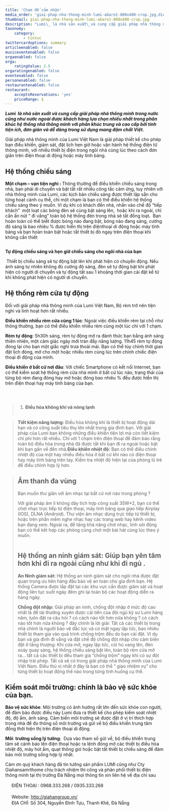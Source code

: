 ```yaml
---
title: 'Chạm để cảm nhận'
media_order: 'giai-phap-nha-thong-minh-lumi-abaro1-800x480-crop.jpg,dieu-khien-rem-cua-qua-dien-thoai.jpg,dong-mo-rem-tu-dong.jpg,a4a5790cdefa3c25b1cd313b7b54dc90.jpg,an_ninh_qua_dien_thoai.jpg'
thumbnail: giai-phap-nha-thong-minh-lumi-abaro1-800x480-crop.jpg
description: "Lumi\_ là nhà sản xuất\_và cung cấp giải pháp nhà thông minh trong nước cũng như nước ngoài được khách hàng lựa chọn nhiều nhất trong phân khúc hệ thống nhà thông minh với phân khúc trung và cao cấp bởi tính tiện ích, đơn giản và dễ dàng trong sử dụng mang đậm chất Việt."
taxonomy:
    category:
        - tintuc
twittercardoptions: summary
articleenabled: false
musiceventenabled: false
orgaenabled: false
orga:
    ratingValue: 2.5
orgaratingenabled: false
eventenabled: false
personenabled: false
restaurantenabled: false
restaurant:
    acceptsReservations: 'yes'
    priceRange: $
---
```


<p><strong><em>Lumi&nbsp; l&agrave; nh&agrave; sản xuất&nbsp;v&agrave; cung cấp giải ph&aacute;p nh&agrave; th&ocirc;ng minh trong nước cũng như nước ngo&agrave;i được kh&aacute;ch h&agrave;ng lựa chọn nhiều nhất trong ph&acirc;n kh&uacute;c hệ thống nh&agrave; th&ocirc;ng minh với ph&acirc;n kh&uacute;c trung v&agrave; cao cấp bởi t&iacute;nh tiện &iacute;ch, đơn giản v&agrave; dễ d&agrave;ng trong sử dụng mang đậm chất Việt.</em></strong></p>
<p>Giải ph&aacute;p nh&agrave; th&ocirc;ng minh của Lumi Việt Nam l&agrave; giải ph&aacute;p thiết kế cho ph&eacute;p bạn điều khiển, gi&aacute;m s&aacute;t, đặt lịch hẹn giờ hoặc vận h&agrave;nh hệ thống điện tử th&ocirc;ng minh, với nhiều thiết bị điện trong ng&ocirc;i nh&agrave; c&ugrave;ng l&uacute;c theo c&aacute;ch đơn giản tr&ecirc;n điện thoại di động hoặc m&aacute;y t&iacute;nh bảng.</p>
<div class="smarthome-title">
<h2>Hệ thống chiếu s&aacute;ng</h2>
</div>
<div class="smarthome-content">
<article id="rmjs-1" data-readmore="">
<p><strong>Một chạm &ndash; vạn tiện nghi :&nbsp;</strong>Th&ocirc;ng thường để điều khiển chiếu s&aacute;ng trong nh&agrave;, bạn phải di chuyển v&agrave; bật tắt rất nhiều c&ocirc;ng tắc cảm ứng, tuy nhi&ecirc;n với nh&agrave; th&ocirc;ng minh của Lumi, c&aacute;c kịch bản chiếu s&aacute;ng được thiết lập sẵn cho từng hoạt cảnh cụ thể, chỉ một chạm l&agrave; bạn c&oacute; thể điều khiển hệ thống chiếu s&aacute;ng theo &yacute; muốn. V&iacute; dụ khi c&oacute; kh&aacute;ch đến nh&agrave;, nhấn v&agrave;o chế độ &ldquo;tiếp kh&aacute;ch&rdquo;&nbsp; một loạt c&aacute;c b&oacute;ng đ&egrave;n sẽ c&ugrave;ng bật s&aacute;ng l&ecirc;n, &nbsp;hoặc khi ra ngo&agrave;i, chỉ cần ấn n&uacute;t &ldquo; đi vắng&rdquo; to&agrave;n bộ hệ thống đ&egrave;n trong nh&agrave; sẽ tắt đồng loạt<strong>.&nbsp;</strong>&nbsp;Bạn ho&agrave;n to&agrave;n c&oacute; thể biết được b&oacute;ng n&agrave;o đang bật, b&oacute;ng n&agrave;o đang s&aacute;ng, cường độ s&aacute;ng l&agrave; bao nhi&ecirc;u % được hiển thị tr&ecirc;n điệnthoại&nbsp;di động hoặc m&aacute;y t&iacute;nh bảng v&agrave; bạn ho&agrave;n to&agrave;n bật hoặc tắt thiết bị đ&oacute; ngay tr&ecirc;n điện thoại khi kh&ocirc;ng cần thiết</p>
<p><img src="/newv1/tin-tuc/cham-de-cam-nhan/a4a5790cdefa3c25b1cd313b7b54dc90.jpg" alt="" /></p>
<p><strong>Tự động chiếu s&aacute;ng v&agrave; hẹn giờ chiếu s&aacute;ng cho ng&ocirc;i nh&agrave; của bạn</strong></p>
<p>&nbsp;Thiết bị chiếu s&aacute;ng sẽ tự động bật l&ecirc;n khi ph&aacute;t hiện c&oacute; chuyển động. Nếu &aacute;nh s&aacute;ng tự nhi&ecirc;n kh&ocirc;ng đủ cường độ s&aacute;ng, đ&egrave;n sẽ tự động bật khi ph&aacute;t hiện c&oacute; người di chuyển v&agrave; tự động tắt sau 1 khoảng thời gian c&agrave;i đặt kể từ khi kh&ocirc;ng ph&aacute;t hiện c&oacute; người di chuyển.</p>
<div class="smarthome-title">
<h2>Hệ thống r&egrave;m cửa tự động</h2>
</div>
<div class="smarthome-content">
<article id="rmjs-2" data-readmore="">
<p>Đối với giải ph&aacute;p nh&agrave; th&ocirc;ng minh của Lumi Việt Nam, Bộ r&egrave;m trở n&ecirc;n tiện nghi v&agrave; linh hoạt hơn rất nhiều.</p>
<p><strong>Điều khiển nhiều r&egrave;m cửa c&ugrave;ng 1 l&uacute;c</strong>: Ngo&agrave;i việc điều khiển r&egrave;m tại chỗ như th&ocirc;ng thường, bạn c&oacute; thể&nbsp;điều khiển nhiều r&egrave;m c&ugrave;ng một l&uacute;c chỉ với 1 chạm.</p>
<p><strong>R&egrave;m tự động</strong>: 5h30h s&aacute;ng, r&egrave;m tự động mở ra đ&aacute;nh thức bạn bằng &aacute;nh s&aacute;ng thi&ecirc;n nhi&ecirc;n, một cảm gi&aacute;c ng&agrave;y mới tr&agrave;n đầy năng lượng. 11h45 r&egrave;m tự động đ&oacute;ng lại cho bạn một giấc nghỉ trưa thoải m&aacute;i. Bạn c&oacute; thể t&ugrave;y chỉnh thời gian đặt lịch đ&oacute;ng, mở cho một hoặc nhiều r&egrave;m c&ugrave;ng l&uacute;c tr&ecirc;n ch&iacute;nh chiếc điện thoại đi động của m&igrave;nh.</p>
<p><strong>Điều khiển ở bất cứ nơi đ&acirc;u</strong>: Với chiếc Smartphone c&oacute; kết nối Internet, bạn c&oacute; thể kiểm so&aacute;t hệ thống r&egrave;m cửa nh&agrave; m&igrave;nh ở bất cứ l&uacute;c n&agrave;o, trạng th&aacute;i của từng bộ r&egrave;m đang đ&oacute;ng hay mở hoặc đ&oacute;ng bao nhi&ecirc;u % đều được hiển thị tr&ecirc;n điện thoại hay m&aacute;y t&iacute;nh bảng của bạn.</p>
<p><img src="/newv1/tin-tuc/cham-de-cam-nhan/dong-mo-rem-tu-dong.jpg" alt="" /></p>
</article>
</div>
<p>&nbsp;</p>
<blockquote>
<ol>
<li><strong>Điều h&ograve;a kh&ocirc;ng kh&iacute; v&agrave; n&oacute;ng lạnh&nbsp; &nbsp;&nbsp;</strong><strong>&nbsp; &nbsp; &nbsp; &nbsp; &nbsp; &nbsp; &nbsp; &nbsp; &nbsp; &nbsp; &nbsp; &nbsp; &nbsp; &nbsp; &nbsp; &nbsp; &nbsp; &nbsp; &nbsp; &nbsp; &nbsp; &nbsp; &nbsp; &nbsp; &nbsp; &nbsp; &nbsp; &nbsp; &nbsp; &nbsp; &nbsp; &nbsp; &nbsp; &nbsp; &nbsp;&nbsp;<img src="/newv1/tin-tuc/cham-de-cam-nhan/dieu-khien-rem-cua-qua-dien-thoai.jpg" alt="" /></strong></li>
</ol>
</blockquote>
<div class="smarthome-content">
<article id="rmjs-3" data-readmore="">
<blockquote><strong>Tiết kiệm năng lượng:</strong>&nbsp;Điều h&ograve;a kh&ocirc;ng kh&iacute; l&agrave; thiết bị hoạt động d&agrave;i hạn v&agrave; c&oacute; c&ocirc;ng suất ti&ecirc;u thụ lớn nhất trong gia đ&igrave;nh bạn. Với giải ph&aacute;p&nbsp;của Lumi bạn kh&ocirc;ng những điều khiển tiện lợi m&agrave; c&ograve;n tiết kiệm chi ph&iacute; hơn rất nhiều. Chỉ với 1 chạm tr&ecirc;n điện thoại để đảm bảo rằng to&agrave;n bộ điều h&ograve;a trong nh&agrave; đ&atilde; được tắt khi bạn đi ra ngo&agrave;i hoặc bật khi bạn gần về đến nh&agrave;.<strong>Điều khiển nhiệt độ:</strong>&nbsp;Bạn c&oacute; thể điều chỉnh nhiệt độ của một hay nhiều điều h&ograve;a ở bất cứ khi n&agrave;o c&oacute; điện thoại hay m&aacute;y t&iacute;nh bảng tr&ecirc;n tay. Kiểm tra nhiệt độ hiện tại của ph&ograve;ng lũ trẻ để điều chỉnh hợp l&yacute; hơn.</blockquote>
<blockquote>
<div class=" template-smarthome col-md-12">
<div class="col-md-7 smart-cont">
<div class="smarthome-title">
<h2>&Acirc;m thanh đa v&ugrave;ng</h2>
</div>
<div class="smarthome-content">
<article id="rmjs-5" data-readmore="">
<p>Bạn muốn thư gi&atilde;n với &acirc;m nhạc tại bất cứ nơi n&agrave;o trong ph&ograve;ng ?</p>
<p>Với giải ph&aacute;p &acirc;m li kh&ocirc;ng d&acirc;y t&iacute;ch hợp c&ocirc;ng suất 35W*2, bạn c&oacute; thể chơi nhạc trực tiếp từ điện thoại, m&aacute;y t&iacute;nh bảng qua giao tiếp Airplay (IOS), DLNA (Android). Thư viện &acirc;m nhạc d&ugrave;ng trực tiếp từ thiết bị, hoặc tr&ecirc;n phần mềm nghe nhạc hay c&aacute;c trang web hay k&ecirc;nh video bạn đang xem. Ngo&agrave;i ra, để tăng khả năng chơi nhạc, t&iacute;nh s&ocirc;i động bạn c&oacute; thể kết hợp c&aacute;c ph&ograve;ng c&ugrave;ng chơi một b&agrave;i h&aacute;t c&ugrave;ng l&uacute;c theo &yacute; muốn.</p>
</article>
</div>
</div>
<div class="col-md-5 smarthome-img"><img class="img-responsive " src="http://lumi.vn/Cms_Data/Sites/Lumi/Themes/Default/images/imagesmarthome/GianAmThanh.png" alt="" /></div>
</div>
<div class=" template-smarthome col-md-12">
<div class="col-md-5 smarthome-img"><img src="/newv1/tin-tuc/cham-de-cam-nhan/an_ninh_qua_dien_thoai.jpg" alt="" /></div>
<div class="col-md-7 smart-cont">
<div class="smarthome-title">
<h2 style="text-align: left;"><strong>Hệ thống an ninh gi&aacute;m s&aacute;t: Gi&uacute;p bạn y&ecirc;n t&acirc;m hơn khi đi ra ngo&agrave;i cũng như khi đi ngủ .</strong></h2>
</div>
<div class="smarthome-content">
<article id="rmjs-6" data-readmore="">
<p style="text-align: left;"><strong>An Ninh gi&aacute;m s&aacute;t:</strong>&nbsp;Hệ thống an ninh gi&aacute;m s&aacute;t cho ng&ocirc;i nh&agrave; được đặt quan trọng ưu ti&ecirc;n h&agrave;ng đầu bảo vệ an to&agrave;n cho gia đ&igrave;nh bạn. Hệ thống Camera được lắp đặt tại c&aacute;c khu vực cần được gi&aacute;m s&aacute;t v&agrave; hoạt động li&ecirc;n tục suốt ng&agrave;y đ&ecirc;m ghi lại to&agrave;n bộ c&aacute;c hoạt động diễn ra h&agrave;ng ng&agrave;y.</p>
<p style="text-align: left;"><strong>Chống đột nhập:</strong>&nbsp;Giải ph&aacute;p an ninh, chống đột nhập ở mức độ cao nhất l&agrave; đề t&agrave;i thường xuy&ecirc;n được cải tiến của đội ngũ kỹ sư Lumi h&agrave;ng năm, lu&ocirc;n đặt ra c&acirc;u hỏi ? c&oacute; c&aacute;ch n&agrave;o tốt hơn nữa kh&ocirc;ng ? c&oacute; c&aacute;ch n&agrave;o tốt hơn nữa kh&ocirc;ng ? đ&acirc;y ch&iacute;nh l&agrave; lời giải: Tất cả c&aacute;c thiết bị trong nh&agrave; ch&iacute;nh l&agrave; người bảo vệ đắc lực v&agrave; c&oacute; mặt ngay lập tức, bao nhi&ecirc;u thiết bị tham gia v&agrave;o qu&aacute; tr&igrave;nh chống trộm đều do bạn c&agrave;i đặt. V&iacute; dụ bạn v&agrave; gia đ&igrave;nh đi vắng v&agrave; đặt chế độ chống đột nhập cho cảm biến đặt ở tầng thượng: Khi cửa mở, ngay lập tức, c&ograve;i h&uacute; vang l&ecirc;n, đ&egrave;n xo&aacute;y quay s&aacute;ng, hệ thống chiếu s&aacute;ng bật l&ecirc;n, to&agrave;n bộ r&egrave;m cửa mở ra&hellip; tất cả c&aacute;c thiết bị đều tham gia &ldquo;chống trộm&rdquo; ngay khi c&oacute; sự đột nhập tr&aacute;i ph&eacute;p. Tất cả sẽ c&oacute; trong giải ph&aacute;p nh&agrave; th&ocirc;ng minh của Lumi Việt Nam.&nbsp;Điều th&uacute; vị nhất ở đ&acirc;y l&agrave; bạn c&oacute; thể &ldquo; giao nhiệm vụ&rdquo; cho từng thiết bị hoạt động thế n&agrave;o trong từng t&igrave;nh huống cụ thể.</p>
</article>
</div>
</div>
</div>
</blockquote>
<div class=" template-smarthome col-md-12">
<div class="col-md-7 smart-cont">
<div class="smarthome-content">
<article id="rmjs-6" data-readmore="">
<div class="smarthome-title">
<h2><strong>Kiểm so&aacute;t m&ocirc;i trường: ch&iacute;nh l&agrave; bảo vệ sức khỏe của bạn.</strong></h2>
</div>
<div class="smarthome-content">
<article id="rmjs-7" data-readmore="">
<p><strong>Bảo vệ sức khỏe</strong>: M&ocirc;i trường c&oacute; ảnh hướng rất lớn đến sức khỏe con người, để đảm bảo được điều n&agrave;y Lumi đưa ra thiết kế cho ph&eacute;p kiểm so&aacute;t nhiệt độ, độ ẩm, &aacute;nh s&aacute;ng. Cảm biến m&ocirc;i trường sẽ được đặt ở vị tr&iacute; th&iacute;ch hợp trong nh&agrave; để đo th&ocirc;ng số m&ocirc;i trường v&agrave; gửi về bộ điều khiển trung t&acirc;m đồng thời hiện thị tr&ecirc;n điện thoại di động.</p>
<p><strong>M&ocirc;i&nbsp; trường sống l&yacute; tưởng</strong>: &nbsp;Dựa v&agrave;o tham số gửi về, bộ điều khiển trung t&acirc;m sẽ cảnh b&aacute;o l&ecirc;n điện thoại hoặc ra lệnh đ&oacute;ng mở c&aacute;c thiết bị điều h&ograve;a nhiệt độ, m&aacute;y h&uacute;t ẩm, quạt th&ocirc;ng gi&oacute; hoặc bật tắt thiết bị chiếu s&aacute;ng để đảm bảo m&ocirc;i trường sống hợp l&yacute; nhất.</p>
<p>C&aacute;m ơn qu&yacute; kh&aacute;ch h&agrave;ng đ&atilde; tin tưởng sản phẩm LUMI cũng như Cty Giahansamrthome chịu tr&aacute;ch nhiệm thi c&ocirc;ng v&agrave; ph&acirc;n phối thiết bị điện th&ocirc;ng minh tại thị trường Đ&agrave; Nẵng mọi th&ocirc;ng tin xin li&ecirc;n hệ về địa chỉ sau</p>
<p><span class="_5mfr _47e3"><img class="img" src="https://static.xx.fbcdn.net/images/emoji.php/v9/f22/1/16/260e.png" alt="" width="16" height="16" />&nbsp;</span>ĐIỆN THOẠI : 0968.333.268 / 0935.333.268<span class="text_exposed_show"><br /><br /><span class="_5mfr _47e3"><img class="img" src="https://static.xx.fbcdn.net/images/emoji.php/v9/f8f/1/16/2734.png" alt="" width="16" height="16" />&nbsp;</span>Website:&nbsp;<a href="http://giahangroup.vn/" target="_blank" rel="noopener nofollow" data-ft="{&quot;tn&quot;:&quot;-U&quot;}" data-lynx-mode="async" data-lynx-uri="https://l.facebook.com/l.php?u=http%3A%2F%2Fgiahangroup.vn%2F&amp;h=AT2pHMMMUfu5MspMjZmjk2W6PgWw5VAsBkkSgU4eopYgz5tdKLpvX3IDZCQtZPc8o1TVAQwmR4XOS6K66vvgZ5DlTlj8bIwBxydClQp4Mrp5UyX6CsCdK15Y4Ro6O1OjqcGtAoNKc6gutf9DkqsJYgTTBIttJ0Z6PXJBCauRXkwROo75SW2AqVVi0hVdMPI67MuLE4DOXn4432_Kk-PESf1CzX3CKv-o83w6_F4IYJdyv5f8fuQaaPnDHWSy-bxjOVzdcN7GC4IU7zI7EbQZhdjXlkZWIRF7k43rD0jC8UAYBtttegThTVryBWwuHtT-MAErp2KT085wPyfZ3Y6Emd5hiohQsyMxj0xJ9lEYmxgoaG4HaNSc2336y5S1zjHm81ISlo4YhqCCBCuLuWAX">http://giahangroup.vn/</a><br /><span class="_5mfr _47e3"><img class="img" src="https://static.xx.fbcdn.net/images/emoji.php/v9/f8f/1/16/2734.png" alt="" width="16" height="16" /></span>&nbsp;ĐỊA CHỈ: Số 304, Nguyễn Đ&igrave;nh Tựu, Thanh Kh&ecirc;, Đ&agrave; Nẵng</span></p>
</article>
</div>
</article>
</div>
</div>
</div>
</article>
</div>
</article>
</div>